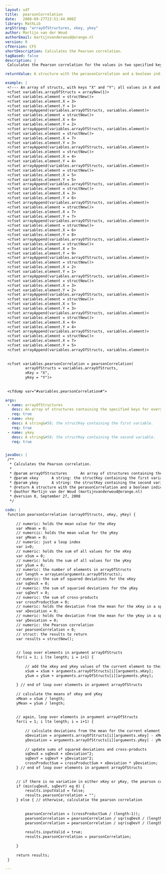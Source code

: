 ```yaml
---
layout: udf
title:  pearsonCorrelation
date:   2008-09-27T22:51:44.000Z
library: MathLib
argString: "arrayOfStructures, xkey, ykey"
author: Martijn van der Woud
authorEmail: martijnvanderwoud@orange.nl
version: 0
cfVersion: CF5
shortDescription: Calculates the Pearson correlation.
tagBased: false
description: |
 Calculates the Pearson correlation for the values in two specified keys in an array of structures.

returnValue: A structure with the perasonCorrelation and a boolean indicating if the input was valid.

example: |
 <!--- An array of structs, with keys "X" and "Y"; all values in X and Y are numeric--->
 <cfset variables.arrayOfStructs = arrayNew(1)>
 <cfset variables.element = structNew()>
 <cfset variables.element.X = 3>
 <cfset variables.element.Y = 1> 
 <cfset arrayAppend(variables.arrayOfStructs, variables.element)>
 <cfset variables.element = structNew()>
 <cfset variables.element.X = 6>
 <cfset variables.element.Y = 2> 
 <cfset arrayAppend(variables.arrayOfStructs, variables.element)>
 <cfset variables.element = structNew()>
 <cfset variables.element.X = 7>
 <cfset variables.element.Y = 3> 
 <cfset arrayAppend(variables.arrayOfStructs, variables.element)>
 <cfset variables.element = structNew()>
 <cfset variables.element.X = 4>
 <cfset variables.element.Y = 4> 
 <cfset arrayAppend(variables.arrayOfStructs, variables.element)>
 <cfset variables.element = structNew()>
 <cfset variables.element.X = 5>
 <cfset variables.element.Y = 5> 
 <cfset arrayAppend(variables.arrayOfStructs, variables.element)>
 <cfset variables.element = structNew()>
 <cfset variables.element.X = 3>
 <cfset variables.element.Y = 6> 
 <cfset arrayAppend(variables.arrayOfStructs, variables.element)>
 <cfset variables.element = structNew()>
 <cfset variables.element.X = 7>
 <cfset variables.element.Y = 7> 
 <cfset arrayAppend(variables.arrayOfStructs, variables.element)>
 <cfset variables.element = structNew()>
 <cfset variables.element.X = 6>
 <cfset variables.element.Y = 8> 
 <cfset arrayAppend(variables.arrayOfStructs, variables.element)>
 <cfset variables.element = structNew()>
 <cfset variables.element.X = 5>
 <cfset variables.element.Y = 9> 
 <cfset arrayAppend(variables.arrayOfStructs, variables.element)>
 <cfset variables.element = structNew()>
 <cfset variables.element.X = 2>
 <cfset variables.element.Y = 1> 
 <cfset arrayAppend(variables.arrayOfStructs, variables.element)>
 <cfset variables.element = structNew()>
 <cfset variables.element.X = 3>
 <cfset variables.element.Y = 2> 
 <cfset arrayAppend(variables.arrayOfStructs, variables.element)>
 <cfset variables.element = structNew()>
 <cfset variables.element.X = 5>
 <cfset variables.element.Y = 3> 
 <cfset arrayAppend(variables.arrayOfStructs, variables.element)>
 <cfset variables.element = structNew()>
 <cfset variables.element.X = 6>
 <cfset variables.element.Y = 4> 
 <cfset arrayAppend(variables.arrayOfStructs, variables.element)>
 <cfset variables.element = structNew()>
 <cfset variables.element.X = 7>
 <cfset variables.element.Y = 5> 
 <cfset arrayAppend(variables.arrayOfStructs, variables.element)>
 
 
 <cfset variables.pearsonCorrelation = pearsonCorrelation(
         arrayOfStructs = variables.arrayOfStructs, 
         xKey = "X", 
         yKey = "Y")>
 
 
 <cfdump var="#variables.pearsonCorrelation#">

args:
 - name: arrayOfStructures
   desc: An array of structures containing the specified keys for every element.
   req: true
 - name: xkey
   desc: A string&#58; the structKey containing the first variable.
   req: true
 - name: ykey
   desc: A string&#58; the structKey containing the second variable.
   req: true


javaDoc: |
 /**
  * Calculates the Pearson correlation.
  * 
  * @param arrayOfStructures      An array of structures containing the specified keys for every element. (Required)
  * @param xkey      A string: the structKey containing the first variable. (Required)
  * @param ykey      A string: the structKey containing the second variable. (Required)
  * @return A structure with the perasonCorrelation and a boolean indicating if the input was valid. 
  * @author Martijn van der Woud (martijnvanderwoud@orange.nl) 
  * @version 0, September 27, 2008 
  */

code: |
 function pearsonCorrelation (arrayOfStructs, xKey, yKey) {
     
     // numeric: holds the mean value for the xKey 
     var xMean = 0;
     // numercic: holds the mean value for the yKey
     var yMean = 0;
     // numeric: just a loop index
     var i=0;
     // numeric: holds the sum of all values for the xKey 
     var xSum = 0;
     // numeric: holds the sum of all values for the yKey 
     var ySum = 0;    
     // numeric: the number of elements in arrayOfStructs    
     var length = arrayLen(arguments.arrayOfStructs);
     // numeric: the sum of squared deviations for the xKey
     var sqDevX = 0;
     // numeric: the sum of squaried deviations for the yKey
     var sqDevY = 0;
     // numeric: the sum of cross-products
     var crossProductSum = 0;
     // numeric: holds the deviation from the mean for the xKey in a specific element
     var xDeviation = 0;
     // numeric: holds the deviation from the mean for the yKey in a specific element
     var yDeviation = 0;
     // numeric: the Pearson correlation
     var pearsonCorrelation = 0;
     // struct: the results to return
     var results = structNew();
     
             
     // loop over elements in argument arrayOfStructs
     for(i = 1; i lte length; i = i+1) {
     
         // add the xKey and yKey values of the current element to their corresponding sum variable
         xSum = xSum + arguments.arrayOfStructs[i][arguments.xKey];
         ySum = ySum + arguments.arrayOfStructs[i][arguments.yKey];
     
     } // end of loop over elements in argument arrayOfStructs
     
     // calculate the means of xKey and yKey
     xMean = xSum / length;
     yMean = ySum / length;
 
 
     // again, loop over elements in argument arrayOfStructs
     for(i = 1; i lte length; i = i+1) {
         
         // calculate deviations from the mean for the current element
         xDeviation = arguments.arrayOfStructs[i][arguments.xKey] - xMean;
         yDeviation = arguments.arrayOfStructs[i][arguments.yKey] - yMean;
         
         // update sums of squared deviations and cross-products
         sqDevX = sqDevX + xDeviation^2;
         sqDevY = sqDevY + yDeviation^2;            
         crossProductSum = crossProductSum + xDeviation * yDeviation;
     } // end of loop over elements in argument arrayOfStructs
 
     
     // if there is no variation in either xKey or yKey, the pearson correlation cannot be computed, so indicate an error
     if (min(sqDevX, sqDevY) eq 0) {
         results.inputValid = false;
         results.pearsonCorrelation = "";
     } else { // otherwise, calculatie the pearson correlation
 
         
         pearsonCorrelation = (crossProductSum / (length-1));
         pearsonCorrelation = pearsonCorrelation / sqr(sqDevX / (length-1));
         pearsonCorrelation = pearsonCorrelation / sqr(sqDevY / (length-1));
         
         results.inputValid = true;
         results.pearsonCorrelation = pearsonCorrelation;
     
     }
             
     return results;
 }

---
```


